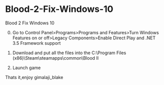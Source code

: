 # Blood-2-Fix-Windows-10
Blood 2 Fix Windows 10 


0. Go to Control Panel>Programs>Programs and Features>Turn Windows Features on or off>Legacy Components>Enable Direct Play and .NET 3.5 Framework support

1. Download and put all the files into the C:\Program Files (x86)\Steam\steamapps\common\Blood II

2. Launch game

Thats it,enjoy 
gimalaji_blake
